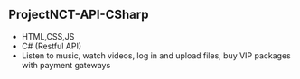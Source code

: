 ## ProjectNCT-API-CSharp
+ HTML,CSS,JS
+ C# (Restful API)
+ Listen to music, watch videos, log in and upload files, buy VIP packages with payment gateways
